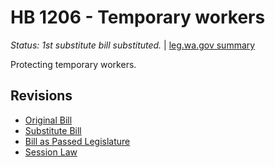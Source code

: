 # HB 1206 - Temporary workers
*Status: 1st substitute bill substituted.* | [leg.wa.gov summary](https://app.leg.wa.gov/billsummary?BillNumber=1206&Year=2021)

Protecting temporary workers.

## Revisions
* [Original Bill](1/)
* [Substitute Bill](S/)
* [Bill as Passed Legislature](S.PL/)
* [Session Law](S.SL/)